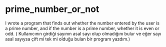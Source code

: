 # prime_number_or_not
I wrote a program that finds out whether the number entered by the user is a prime number, and if the number is a prime number, whether it is even or odd. ( Kullanıcının girdiği sayının asal sayı olup olmadığını bulur ve eğer sayı asal sayıysa çift mi tek mi olduğu bulan bir program yazdım.)
